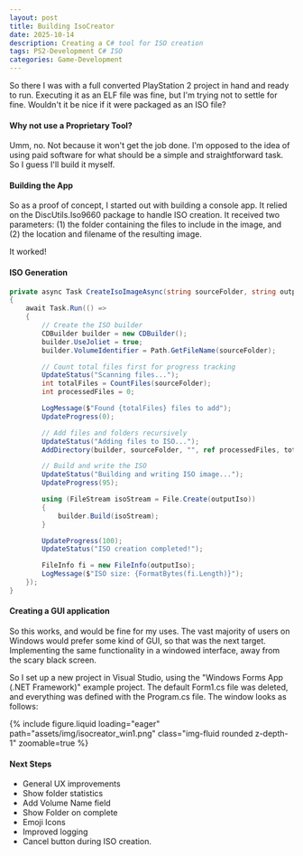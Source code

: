 ```yaml
---
layout: post
title: Building IsoCreator
date: 2025-10-14
description: Creating a C# tool for ISO creation
tags: PS2-Development C# ISO
categories: Game-Development
---
```

So there I was with a full converted PlayStation 2 project in hand and ready to run. Executing it as an ELF file was fine, but I'm trying not to settle for fine. Wouldn't it be nice if it were packaged as an ISO file?

#### Why not use a Proprietary Tool?
Umm, no. Not because it won't get the job done. I'm opposed to the idea of using paid software for what should be a simple and straightforward task. So I guess I'll build it myself.

#### Building the App
So as a proof of concept, I started out with building a console app. It relied on the DiscUtils.Iso9660 package to handle ISO creation. It received two parameters: (1) the folder containing the files to include in the image, and (2) the location and filename of the resulting image.

It worked!

#### ISO Generation
```c#
private async Task CreateIsoImageAsync(string sourceFolder, string outputIso)
{
    await Task.Run(() =>
    {
        // Create the ISO builder
        CDBuilder builder = new CDBuilder();
        builder.UseJoliet = true;
        builder.VolumeIdentifier = Path.GetFileName(sourceFolder);

        // Count total files first for progress tracking
        UpdateStatus("Scanning files...");
        int totalFiles = CountFiles(sourceFolder);
        int processedFiles = 0;

        LogMessage($"Found {totalFiles} files to add");
        UpdateProgress(0);

        // Add files and folders recursively
        UpdateStatus("Adding files to ISO...");
        AddDirectory(builder, sourceFolder, "", ref processedFiles, totalFiles);

        // Build and write the ISO
        UpdateStatus("Building and writing ISO image...");
        UpdateProgress(95);

        using (FileStream isoStream = File.Create(outputIso))
        {
            builder.Build(isoStream);
        }

        UpdateProgress(100);
        UpdateStatus("ISO creation completed!");

        FileInfo fi = new FileInfo(outputIso);
        LogMessage($"ISO size: {FormatBytes(fi.Length)}");
    });
}
```

#### Creating a GUI application
So this works, and would be fine for my uses. The vast majority of users on Windows would prefer some kind of GUI, so that was the next target. Implementing the same functionality in a windowed interface, away from the scary black screen.

So I set up a new project in Visual Studio, using the "Windows Forms App (.NET Framework)" example project. The default Form1.cs file was deleted, and everything was defined with the Program.cs file. The window looks as follows:

{% include figure.liquid loading="eager" path="assets/img/isocreator_win1.png" class="img-fluid rounded z-depth-1" zoomable=true %}

#### Next Steps
- General UX improvements
- Show folder statistics
- Add Volume Name field
- Show Folder on complete
- Emoji Icons
- Improved logging
- Cancel button during ISO creation.
